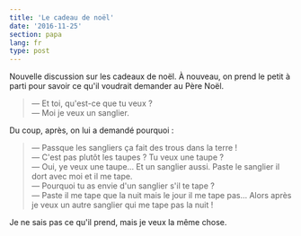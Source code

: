 ```yaml
---
title: 'Le cadeau de noël'
date: '2016-11-25'
section: papa
lang: fr
type: post
---
```


Nouvelle discussion sur les cadeaux de noël. À nouveau, on prend le petit à parti pour savoir ce qu'il voudrait demander au Père Noël.

<!-- more -->

> — Et toi, qu'est-ce que tu veux ?  
> — Moi je veux un sanglier.

Du coup, après, on lui a demandé pourquoi :

> — Passque les sangliers ça fait des trous dans la terre !  
> — C'est pas plutôt les taupes ? Tu veux une taupe ?  
> — Oui, ye veux une taupe… Et un sanglier aussi. Paste le sanglier il dort avec moi et il me tape.  
> — Pourquoi tu as envie d'un sanglier s'il te tape ?  
> — Paste il me tape que la nuit mais le jour il me tape pas… Alors après je veux un autre sanglier qui me tape pas la nuit !  

Je ne sais pas ce qu'il prend, mais je veux la même chose.


